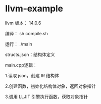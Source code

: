 # llvm-example

llvm 版本：
14.0.6

编译：
sh compile.sh

运行：
./main

structs.json：结构体定义

main.cpp逻辑：

1.读取 json，创建 IR 结构体

2.创建函数，初始化结构体对象，返回对象指针

3.调用 LLJIT 引擎执行函数，获取对象指针

